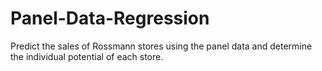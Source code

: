 # Panel-Data-Regression
Predict the sales of Rossmann stores using the panel data and determine the individual potential of each store.
